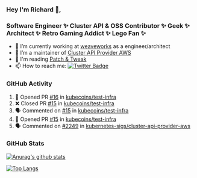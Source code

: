 ### Hey I'm Richard 👋, 

<h3 align="left">Software Engineer ✨ Cluster API & OSS Contributor ✨ Geek ✨ Architect ✨ Retro Gaming Addict ✨ Lego Fan ✨</h3>

- 🔭 I’m currently working at [weaveworks](https://github.com/weaveworks) as a engineer/architect
- 👯 I’m a maintainer of [Cluster API Provider AWS](https://github.com/kubernetes-sigs/cluster-api-provider-aws)
- 💬 I'm reading [Patch & Tweak](https://bjooks.com/products/patch-tweak-exploring-modular-synthesis)
- 📫 How to reach me: [![Twitter Badge](https://img.shields.io/badge/-@fruit_case-00acee?style=flat&logo=Twitter&logoColor=white)](https://twitter.com/intent/follow?screen_name=fruit_case "Follow on Twitter")

### GitHub Activity 

<!--START_SECTION:activity-->
1. 💪 Opened PR [#16](https://github.com/kubecoins/test-infra/pull/16) in [kubecoins/test-infra](https://github.com/kubecoins/test-infra)
2. ❌ Closed PR [#15](https://github.com/kubecoins/test-infra/pull/15) in [kubecoins/test-infra](https://github.com/kubecoins/test-infra)
3. 🗣 Commented on [#15](https://github.com/kubecoins/test-infra/issues/15) in [kubecoins/test-infra](https://github.com/kubecoins/test-infra)
4. 💪 Opened PR [#15](https://github.com/kubecoins/test-infra/pull/15) in [kubecoins/test-infra](https://github.com/kubecoins/test-infra)
5. 🗣 Commented on [#2249](https://github.com/kubernetes-sigs/cluster-api-provider-aws/issues/2249) in [kubernetes-sigs/cluster-api-provider-aws](https://github.com/kubernetes-sigs/cluster-api-provider-aws)
<!--END_SECTION:activity-->

### GitHub Stats

[![Anurag's github stats](https://github-readme-stats.vercel.app/api?username=richardcase&count_private=true&show_icons=true)](https://github.com/anuraghazra/github-readme-stats)

[![Top Langs](https://github-readme-stats.vercel.app/api/top-langs/?username=richardcase&hide=html&layout=compact)](https://github.com/anuraghazra/github-readme-stats)
